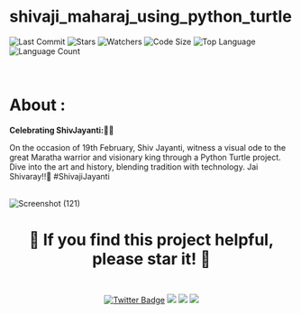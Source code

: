 # shivaji_maharaj_using_python_turtle

![Last Commit](https://img.shields.io/github/last-commit/vaishnavilugade/shivaji_maharaj_using_python_turtle) 
![Stars](https://img.shields.io/github/stars/vaishnavilugade/shivaji_maharaj_using_python_turtle)
![Watchers](https://img.shields.io/github/watchers/vaishnavilugade/shivaji_maharaj_using_python_turtle)
![Code Size](https://img.shields.io/github/languages/code-size/vaishnavilugade/shivaji_maharaj_using_python_turtle)
![Top Language](https://img.shields.io/github/languages/top/vaishnavilugade/shivaji_maharaj_using_python_turtle)
 ![Language Count](https://img.shields.io/github/languages/count/vaishnavilugade/shivaji_maharaj_using_python_turtle) 

<br>

#  About  :
**Celebrating ShivJayanti:🚩✨**

 On the occasion of 19th February, Shiv Jayanti, witness a visual ode to the great Maratha warrior and visionary king through a Python Turtle project. Dive into the art and history, blending tradition with technology. Jai Shivaray!!🚩 #ShivajiJayanti 
<br>
<br>

![Screenshot (121)](https://github.com/vaishnavilugade/shivaji_maharaj_using_python_turtle/assets/108423518/35b28107-0616-4e33-88b3-134f5ef4f9d0)

<h1 align="center">

  <strong>🌟 If you find this project helpful, please star it! 🌟</strong>
</h1>

<br>
<div align="center">
  <a href="https://twitter.com/vaishnavilugade">
    <img src="https://img.shields.io/badge/twitter-Profile-blue?style=flat-square&logo=twitter&labelColor=black" alt="Twitter Badge"></a>
  <a href="https://github.com/vaishnavilugade">
    <img src="https://img.shields.io/badge/GitHub-Profile-red?style=flat-square&logo=github&labelColor=black"></a>
  </a>
  <a href="https://www.codechef.com/vaishnvilugade">
    <img src="https://img.shields.io/badge/codechef-Profile-green?style=flat-square&logo=codechef&labelColor=black"></a>
  <a href="https://www.linkedin.com/in/vaishnvilugade">
    <img src="https://img.shields.io/badge/linkedin-Profile-blue?style=flat-square&logo=linkedin&labelColor=black"></a>
</div>
